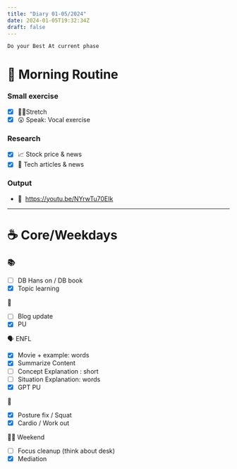 ```yaml
---
title: "Diary 01-05/2024"  
date: 2024-01-05T19:32:34Z
draft: false
---
```


```tsx
Do your Best At current phase
```

# 🍳 Morning Routine

### Small exercise

- [x]  🧎‍♀️Stretch
- [x]  😮 Speak: Vocal exercise

### Research

- [x]  📈 Stock price & news
- [x]  👾 Tech articles & news

### Output

- 🎥  https://youtu.be/NYrwTu70EIk

---

# ☕ Core/Weekdays

### 📚

- [ ]  DB Hans on / DB book
- [x]  Topic learning

👑

- [ ]  Blog update
- [x]  PU

🗣️ ENFL

- [x]  Movie + example: words
- [x]  Summarize Content
- [ ]  Concept Explanation : short
- [ ]  Situation Explanation: words
- [x]  GPT PU

💪

- [x]  Posture fix / Squat
- [x]  Cardio / Work out

🧘‍♀️ Weekend

- [ ]  Focus cleanup (think about desk)
- [x]  Mediation